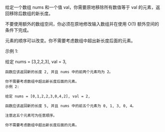 给定一个数组 nums 和一个值 val，你需要原地移除所有数值等于 val 的元素，返回移除后数组的新长度。

不要使用额外的数组空间，你必须在原地修改输入数组并在使用 O(1) 额外空间的条件下完成。

元素的顺序可以改变。你不需要考虑数组中超出新长度后面的元素。

示例 1:

给定 nums = [3,2,2,3], val = 3,

	函数应该返回新的长度 2, 并且 nums 中的前两个元素均为 2。

	你不需要考虑数组中超出新长度后面的元素。
	示例 2:

	给定 nums = [0,1,2,2,3,0,4,2], val = 2,

	函数应该返回新的长度 5, 并且 nums 中的前五个元素为 0, 1, 3, 0, 4。

	注意这五个元素可为任意顺序。

	你不需要考虑数组中超出新长度后面的元素。
